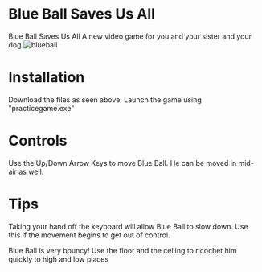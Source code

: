 # Blue Ball Saves Us All
Blue Ball Saves Us All A new video game for you and your sister and your dog
![blueball](https://github.com/user-attachments/assets/d514a56a-a69e-4a9f-afed-3ddf196f1178)


# Installation
Download the files as seen above. Launch the game using "practicegame.exe"


# Controls

Use the Up/Down Arrow Keys to move Blue Ball. He can be moved in mid-air as well.

# Tips
Taking your hand off the keyboard will allow Blue Ball to slow down. Use this if the movement begins to get out of control.

Blue Ball is very bouncy! Use the floor and the ceiling to ricochet him quickly to high and low places
